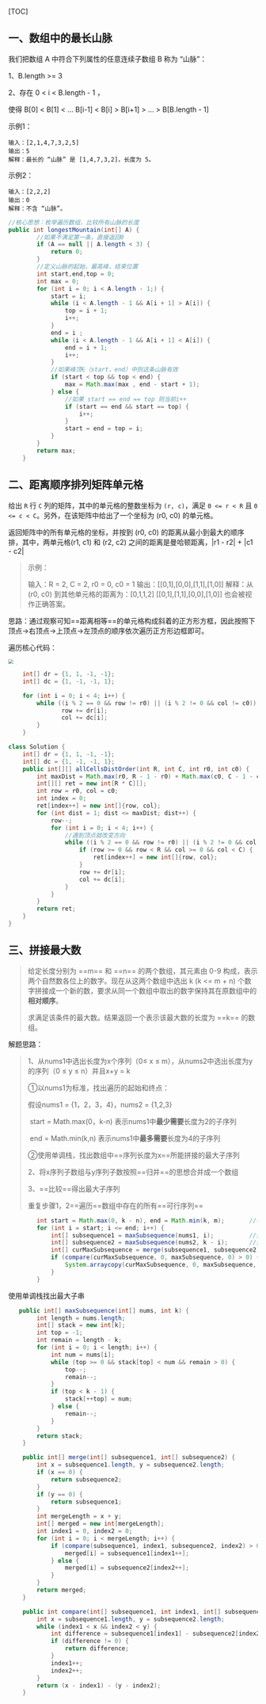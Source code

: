 [TOC]
## 一、数组中的最长山脉

我们把数组 A 中符合下列属性的任意连续子数组 B 称为 “山脉”：

1、B.length >= 3

2、存在 0 < i < B.length - 1 ，

使得 B[0] < B[1] < ... B[i-1] < B[i] > B[i+1] > ... > B[B.length - 1]

示例1：

```
输入：[2,1,4,7,3,2,5]
输出：5
解释：最长的 “山脉” 是 [1,4,7,3,2]，长度为 5。
```

示例2：
```
输入：[2,2,2]
输出：0
解释：不含 “山脉”。
```

```java
//核心思想：枚举遍历数组，比较所有山脉的长度
public int longestMountain(int[] A) {
        //如果不满足第一条，直接返回0
        if (A == null || A.length < 3) {
            return 0;
        }
        //定义山脉的起始，最高峰，结束位置
        int start,end,top = 0;
        int max = 0;
        for (int i = 0; i < A.length - 1;) {
            start = i;
            while (i < A.length - 1 && A[i + 1] > A[i]) {
                top = i + 1;
                i++;
            }
            end = i ;
            while (i < A.length - 1 && A[i + 1] < A[i]) {
                end = i + 1;
                i++;
            }
            //如果峰顶∈（start，end）中则这条山脉有效
            if (start < top && top < end) {
                max = Math.max(max , end - start + 1);
            } else {
                //如果 start == end == top 则当前i++
                if (start == end && start == top) {
                    i++;
                }
                start = end = top = i;
            }
        }
        return max;
    }
```

## 二、距离顺序排列矩阵单元格

给出 `R` 行 `C` 列的矩阵，其中的单元格的整数坐标为 `(r, c)`，满足 `0 <= r < R` 且 `0 <= c < C`。另外，在该矩阵中给出了一个坐标为 (r0, c0) 的单元格。

返回矩阵中的所有单元格的坐标，并按到 (r0, c0) 的距离从最小到最大的顺序排，其中，两单元格(r1, c1) 和 (r2, c2) 之间的距离是曼哈顿距离，|r1 - r2| + |c1 - c2|

> 示例：
>
> 输入：R = 2, C = 2, r0 = 0, c0 = 1
> 输出：[[0,1],[0,0],[1,1],[1,0]]
> 解释：从 (r0, c0) 到其他单元格的距离为：[0,1,1,2]
> [[0,1],[1,1],[0,0],[1,0]] 也会被视作正确答案。

思路：通过观察可知==距离相等==的单元格构成斜着的正方形方框，因此按照下顶点->右顶点->上顶点->左顶点的顺序依次遍历正方形边框即可。

遍历核心代码：

<img src="./picture/围绕中心点做斜对角旋转遍历.png" style="zoom:60%;" />

```java
    int[] dr = {1, 1, -1, -1};
    int[] dc = {1, -1, -1, 1};

    for (int i = 0; i < 4; i++) {
        while ((i % 2 == 0 && row != r0) || (i % 2 != 0 && col != c0)) {
               row += dr[i];
               col += dc[i];
        }
    }
```




```java
class Solution {
    int[] dr = {1, 1, -1, -1};
    int[] dc = {1, -1, -1, 1};
    public int[][] allCellsDistOrder(int R, int C, int r0, int c0) {
        int maxDist = Math.max(r0, R - 1 - r0) + Math.max(c0, C - 1 - c0);
        int[][] ret = new int[R * C][];
        int row = r0, col = c0;
        int index = 0;
        ret[index++] = new int[]{row, col};
        for (int dist = 1; dist <= maxDist; dist++) {
            row--;
            for (int i = 0; i < 4; i++) {
                //遇到顶点就改变方向
                while ((i % 2 == 0 && row != r0) || (i % 2 != 0 && col != c0)) {
                    if (row >= 0 && row < R && col >= 0 && col < C) {
                        ret[index++] = new int[]{row, col};
                    }
                    row += dr[i];
                    col += dc[i];
                }
            }
        }
        return ret;
    }
}
```

## 三、拼接最大数

> 给定长度分别为 ==m== 和 ==n== 的两个数组，其元素由 0-9 构成，表示两个自然数各位上的数字。现在从这两个数组中选出 k (k <= m + n) 个数字拼接成一个新的数，要求从同一个数组中取出的数字保持其在原数组中的**相对顺序**。
>
> 求满足该条件的最大数。结果返回一个表示该最大数的长度为 ==k== 的数组。
>

解题思路：

> 1、从nums1中选出长度为x个序列（0≤ x ≤ m），从nums2中选出长度为y的序列（0 ≤ y ≤ n）并且x+y = k
>
> ①以nums1为标准，找出遍历的起始和终点：
>
> 假设nums1 = {1，2，3，4}，nums2 = {1,2,3}
>
> ​	start = Math.max(0，k-n) 表示nums1中**最少需要**长度为2的子序列
>
> ​	end = Math.min(k,n) 表示nums1中**最多需要**长度为4的子序列
>
> ②使用单调栈，找出数组中==序列长度为x==所能拼接的最大子序列
>
> 2、将x序列子数组与y序列子数按照==归并==的思想合并成一个数组
>
> 3、==比较==得出最大子序列
>
> 重复步骤1，2==遍历==数组中存在的所有==可行序列==

```java
		int start = Math.max(0, k - n), end = Math.min(k, m); 		//①
        for (int i = start; i <= end; i++) {
            int[] subsequence1 = maxSubsequence(nums1, i);			//找出数组1长度为i的最大子序列
            int[] subsequence2 = maxSubsequence(nums2, k - i);		//找出数组2长度为k-i的最大子序列
            int[] curMaxSubsequence = merge(subsequence1, subsequence2);//合并
            if (compare(curMaxSubsequence, 0, maxSubsequence, 0) > 0) {//当前子序列与最大子序列比较
                System.arraycopy(curMaxSubsequence, 0, maxSubsequence, 0, k);
            }
        }
```


使用单调栈找出最大子串
```java
   public int[] maxSubsequence(int[] nums, int k) {
        int length = nums.length;
        int[] stack = new int[k];
        int top = -1;
        int remain = length - k;
        for (int i = 0; i < length; i++) {
            int num = nums[i];
            while (top >= 0 && stack[top] < num && remain > 0) {
                top--;
                remain--;
            }
            if (top < k - 1) {
                stack[++top] = num;
            } else {
                remain--;
            }
        }
        return stack;
    }
```



```java
    public int[] merge(int[] subsequence1, int[] subsequence2) {
        int x = subsequence1.length, y = subsequence2.length;
        if (x == 0) {
            return subsequence2;
        }
        if (y == 0) {
            return subsequence1;
        }
        int mergeLength = x + y;
        int[] merged = new int[mergeLength];
        int index1 = 0, index2 = 0;
        for (int i = 0; i < mergeLength; i++) {
            if (compare(subsequence1, index1, subsequence2, index2) > 0) {
                merged[i] = subsequence1[index1++];
            } else {
                merged[i] = subsequence2[index2++];
            }
        }
        return merged;
    }
```



```java
    public int compare(int[] subsequence1, int index1, int[] subsequence2, int index2) {
        int x = subsequence1.length, y = subsequence2.length;
        while (index1 < x && index2 < y) {
            int difference = subsequence1[index1] - subsequence2[index2];
            if (difference != 0) {
                return difference;
            }
            index1++;
            index2++;
        }
        return (x - index1) - (y - index2);
    }
```

